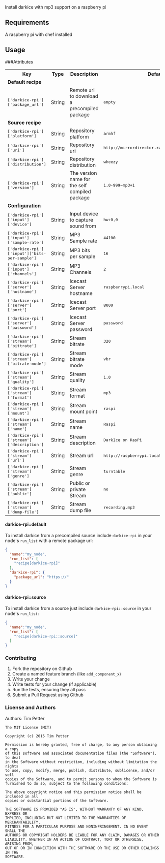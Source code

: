 Install darkice with mp3 support on a raspberry pi

## Requirements
A raspberry pi with chef installed

## Usage

###Attributes
<table>
  <tr>
    <th>Key</th>
    <th>Type</th>
    <th>Description</th>
    <th>Default</th>
  </tr>
  <tr>
    <td colspan="3"><b>Default recipe</b></td>
  </tr>
  <tr>
    <td><tt>['darkice-rpi']['package_url']</tt></td>
    <td>String</td>
    <td>Remote url to download a precompiled package</td>
    <td><tt>empty</tt></td>
  </tr>
  <tr>
    <td colspan="3"><b>Source recipe</b></td>
  </tr>
  <tr>
    <td><tt>['darkice-rpi']['platform']</tt></td>
    <td>String</td>
    <td>Repository platform</td>
    <td><tt>armhf</tt></td>
  </tr>
  <tr>
    <td><tt>['darkice-rpi']['uri']</tt></td>
    <td>String</td>
    <td>Repository uri</td>
    <td><tt>http://mirrordirector.raspbian.org/raspbian/</tt></td>
  </tr>
  <tr>
    <td><tt>['darkice-rpi']['distribution']</tt></td>
    <td>String</td>
    <td>Repository distribution</td>
    <td><tt>wheezy</tt></td>
  </tr>
  <tr>
    <td><tt>['darkice-rpi']['version']</tt></td>
    <td>String</td>
    <td>The version name for the self compiled package</td>
    <td><tt>1.0-999~mp3+1</tt></td>
  </tr>
  <tr>
    <td colspan="3"><b>Configuration</b></td>
  </tr>
  <tr>
    <td><tt>['darkice-rpi']['input']['device']</tt></td>
    <td>String</td>
    <td>Input device to capture sound from</td>
    <td><tt>hw:0,0</tt></td>
  </tr>
  <tr>
    <td><tt>['darkice-rpi']['input']['sample-rate']</tt></td>
    <td>String</td>
    <td>MP3 Sample rate</td>
    <td><tt>44100</tt></td>
  </tr>
  <tr>
    <td><tt>['darkice-rpi']['input']['bits-per-sample']</tt></td>
    <td>String</td>
    <td>MP3 bits per sample</td>
    <td><tt>16</tt></td>
  </tr>
  <tr>
    <td><tt>['darkice-rpi']['input']['channels']</tt></td>
    <td>String</td>
    <td>MP3 Channels</td>
    <td><tt>2</tt></td>
  </tr>
  <tr>
    <td><tt>['darkice-rpi']['server']['hostname']</tt></td>
    <td>String</td>
    <td>Icecast Server hostname</td>
    <td><tt>raspberrypi.local</tt></td>
  </tr>
  <tr>
    <td><tt>['darkice-rpi']['server']['port']</tt></td>
    <td>String</td>
    <td>Icecast Server port</td>
    <td><tt>8000</tt></td>
  </tr>
  <tr>
    <td><tt>['darkice-rpi']['server']['password']</tt></td>
    <td>String</td>
    <td>Icecast Server password</td>
    <td><tt>password</tt></td>
  </tr>
  <tr>
    <td><tt>['darkice-rpi']['stream']['bittrate']</tt></td>
    <td>String</td>
    <td>Stream bitrate</td>
    <td><tt>320</tt></td>
  </tr>
  <tr>
    <td><tt>['darkice-rpi']['stream']['bitrate-mode']</tt></td>
    <td>String</td>
    <td>Stream bitrate mode</td>
    <td><tt>vbr</tt></td>
  </tr>
  <tr>
    <td><tt>['darkice-rpi']['stream']['quality']</tt></td>
    <td>String</td>
    <td>Stream quality</td>
    <td><tt>1.0</tt></td>
  </tr>
  <tr>
    <td><tt>['darkice-rpi']['stream']['format']</tt></td>
    <td>String</td>
    <td>Stream format</td>
    <td><tt>mp3</tt></td>
  </tr>
  <tr>
    <td><tt>['darkice-rpi']['stream']['mount']</tt></td>
    <td>String</td>
    <td>Stream mount point</td>
    <td><tt>raspi</tt></td>
  </tr>
  <tr>
    <td><tt>['darkice-rpi']['stream']['name']</tt></td>
    <td>String</td>
    <td>Stream name</td>
    <td><tt>Raspi</tt></td>
  </tr>
  <tr>
    <td><tt>['darkice-rpi']['stream']['description']</tt></td>
    <td>String</td>
    <td>Stream description</td>
    <td><tt>DarkIce on RasPi</tt></td>
  </tr>
  <tr>
    <td><tt>['darkice-rpi']['stream']['url']</tt></td>
    <td>String</td>
    <td>Stream url</td>
    <td><tt>http://raspberrypi.local</tt></td>
  </tr>
  <tr>
    <td><tt>['darkice-rpi']['stream']['genre']</tt></td>
    <td>String</td>
    <td>Stream genre</td>
    <td><tt>turntable</tt></td>
  </tr>
  <tr>
    <td><tt>['darkice-rpi']['stream']['public']</tt></td>
    <td>String</td>
    <td>Public or private Stream</td>
    <td><tt>no</tt></td>
  </tr>
  <tr>
    <td><tt>['darkice-rpi']['stream']['dump-file']</tt></td>
    <td>String</td>
    <td>Stream dump file</td>
    <td><tt>recording.mp3</tt></td>
  </tr>
</table>

#### darkice-rpi::default
To install darkice from a precompiled source include `darkice-rpi` in your node's `run_list`
with a remote package url:

```json
{
  "name":"my_node",
  "run_list": [
    "recipe[darkice-rpi]"
  ],
  "darkice-rpi": {
    "package_url": "https://"
  }
}
```

#### darkice-rpi::source
To install darkice from a source just include `darkice-rpi::source` in your node's `run_list`:

```json
{
  "name":"my_node",
  "run_list": [
    "recipe[darkice-rpi::source]"
  ]
}
```

### Contributing

1. Fork the repository on Github
2. Create a named feature branch (like `add_component_x`)
3. Write your change
4. Write tests for your change (if applicable)
5. Run the tests, ensuring they all pass
6. Submit a Pull Request using Github

### License and Authors

Authors: Tim Petter

```
The MIT License (MIT)

Copyright (c) 2015 Tim Petter

Permission is hereby granted, free of charge, to any person obtaining a copy
of this software and associated documentation files (the "Software"), to deal
in the Software without restriction, including without limitation the rights
to use, copy, modify, merge, publish, distribute, sublicense, and/or sell
copies of the Software, and to permit persons to whom the Software is
furnished to do so, subject to the following conditions:

The above copyright notice and this permission notice shall be included in all
copies or substantial portions of the Software.

THE SOFTWARE IS PROVIDED "AS IS", WITHOUT WARRANTY OF ANY KIND, EXPRESS OR
IMPLIED, INCLUDING BUT NOT LIMITED TO THE WARRANTIES OF MERCHANTABILITY,
FITNESS FOR A PARTICULAR PURPOSE AND NONINFRINGEMENT. IN NO EVENT SHALL THE
AUTHORS OR COPYRIGHT HOLDERS BE LIABLE FOR ANY CLAIM, DAMAGES OR OTHER
LIABILITY, WHETHER IN AN ACTION OF CONTRACT, TORT OR OTHERWISE, ARISING FROM,
OUT OF OR IN CONNECTION WITH THE SOFTWARE OR THE USE OR OTHER DEALINGS IN THE
SOFTWARE.
```
